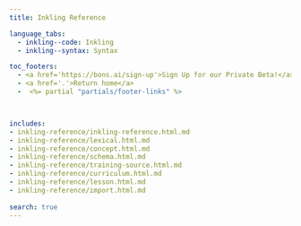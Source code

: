 ```yaml
---
title: Inkling Reference

language_tabs:
  - inkling--code: Inkling
  - inkling--syntax: Syntax

toc_footers:
  - <a href='https://bons.ai/sign-up'>Sign Up for our Private Beta!</a>
  - <a href='.'>Return home</a>
  -  <%= partial "partials/footer-links" %>



includes:
- inkling-reference/inkling-reference.html.md
- inkling-reference/lexical.html.md
- inkling-reference/concept.html.md
- inkling-reference/schema.html.md
- inkling-reference/training-source.html.md
- inkling-reference/curriculum.html.md
- inkling-reference/lesson.html.md
- inkling-reference/import.html.md
  
search: true
---
```

